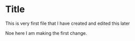 # Title

This is very first file that I have created and edited this later

Noe here I am making the first change. 
